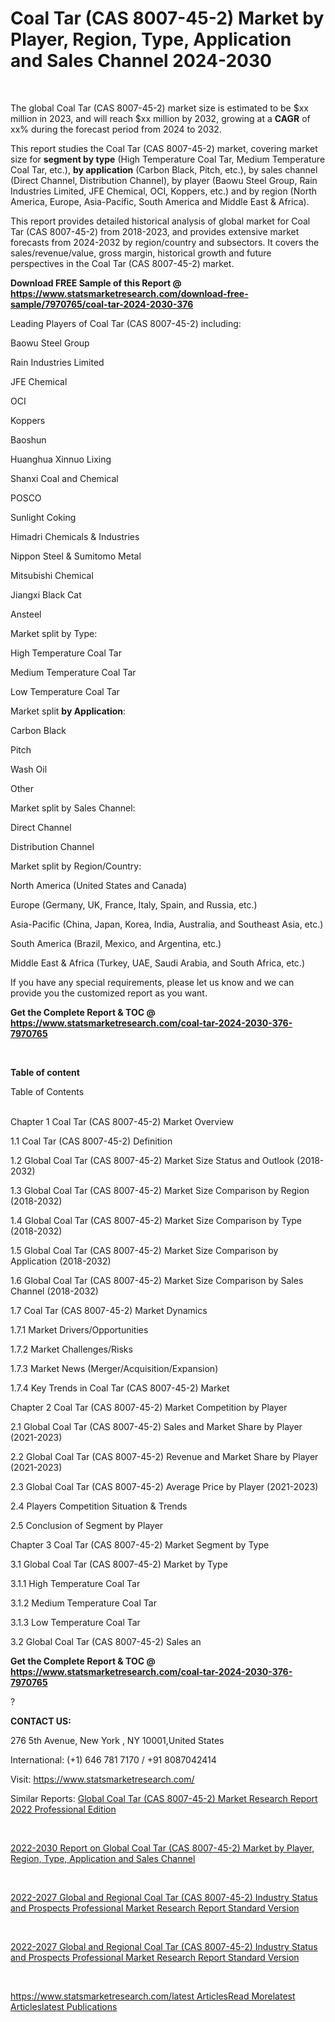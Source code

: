 <h1>Coal Tar (CAS 8007-45-2) Market by Player, Region, Type, Application and Sales Channel 2024-2030</h1><br/><p>The global Coal Tar (CAS 8007-45-2) market size is estimated to be $xx million in 2023, and will reach $xx million by 2032, growing at a <strong>CAGR</strong> of xx% during the forecast period from 2024 to 2032.</p>
 
 
 
 <p>This report studies the Coal Tar (CAS 8007-45-2) market, covering market size for <strong>segment by type</strong> (High Temperature Coal Tar, Medium Temperature Coal Tar, etc.), <strong>by application</strong> (Carbon Black, Pitch, etc.), by sales channel (Direct Channel, Distribution Channel), by player (Baowu Steel Group, Rain Industries Limited, JFE Chemical, OCI, Koppers, etc.) and by region (North America, Europe, Asia-Pacific, South America and Middle East & Africa).</p>
 
 
 
 <p>This report provides detailed historical analysis of global market for Coal Tar (CAS 8007-45-2) from 2018-2023, and provides extensive market forecasts from 2024-2032 by region/country and subsectors. It covers the sales/revenue/value, gross margin, historical growth and future perspectives in the Coal Tar (CAS 8007-45-2) market.</p>
 
 
 
 <p><strong>Download FREE Sample of this Report @ <a href="https://www.statsmarketresearch.com/download-free-sample/7970765/coal-tar-2024-2030-376">https://www.statsmarketresearch.com/download-free-sample/7970765/coal-tar-2024-2030-376</a></strong></p>
 
 
 
 <p>Leading Players of Coal Tar (CAS 8007-45-2) including:</p>
 
 
 
 <p>Baowu Steel Group</p>
 
 
 
 <p>Rain Industries Limited</p>
 
 
 
 <p>JFE Chemical</p>
 
 
 
 <p>OCI</p>
 
 
 
 <p>Koppers</p>
 
 
 
 <p>Baoshun</p>
 
 
 
 <p>Huanghua Xinnuo Lixing</p>
 
 
 
 <p>Shanxi Coal and Chemical</p>
 
 
 
 <p>POSCO</p>
 
 
 
 <p>Sunlight Coking</p>
 
 
 
 <p>Himadri Chemicals & Industries</p>
 
 
 
 <p>Nippon Steel & Sumitomo Metal</p>
 
 
 
 <p>Mitsubishi Chemical</p>
 
 
 
 <p>Jiangxi Black Cat</p>
 
 
 
 <p>Ansteel</p>
 
 
 
 <p>Market split by Type:</p>
 
 
 
 <p>High Temperature Coal Tar</p>
 
 
 
 <p>Medium Temperature Coal Tar</p>
 
 
 
 <p>Low Temperature Coal Tar</p>
 
 
 
 <p>Market split <strong>by Application</strong>:</p>
 
 
 
 <p>Carbon Black</p>
 
 
 
 <p>Pitch</p>
 
 
 
 <p>Wash Oil</p>
 
 
 
 <p>Other</p>
 
 
 
 <p>Market split by Sales Channel:</p>
 
 
 
 <p>Direct Channel</p>
 
 
 
 <p>Distribution Channel</p>
 
 
 
 <p>Market split by Region/Country:</p>
 
 
 
 <p>North America (United States and Canada)</p>
 
 
 
 <p>Europe (Germany, UK, France, Italy, Spain, and Russia, etc.)</p>
 
 
 
 <p>Asia-Pacific (China, Japan, Korea, India, Australia, and Southeast Asia, etc.)</p>
 
 
 
 <p>South America (Brazil, Mexico, and Argentina, etc.)</p>
 
 
 
 <p>Middle East & Africa (Turkey, UAE, Saudi Arabia, and South Africa, etc.)</p>
 
 
 
 <p>If you have any special requirements, please let us know and we can provide you the customized report as you want.</p>
 
 
 
 <div><b>Get the Complete Report & TOC @ <a href="https://www.statsmarketresearch.com/coal-tar-2024-2030-376-7970765">https://www.statsmarketresearch.com/coal-tar-2024-2030-376-7970765</a></b></div>
 
 
 
 <p><br />
 
 <b>Table of content</b></p>
 
 
 
 <p>Table of Contents<br />
 
 <br />
 
 Chapter 1 Coal Tar (CAS 8007-45-2) Market Overview<br />
 
 1.1 Coal Tar (CAS 8007-45-2) Definition<br />
 
 1.2 Global Coal Tar (CAS 8007-45-2) Market Size Status and Outlook (2018-2032)<br />
 
 1.3 Global Coal Tar (CAS 8007-45-2) Market Size Comparison by Region (2018-2032)<br />
 
 1.4 Global Coal Tar (CAS 8007-45-2) Market Size Comparison by Type (2018-2032)<br />
 
 1.5 Global Coal Tar (CAS 8007-45-2) Market Size Comparison by Application (2018-2032)<br />
 
 1.6 Global Coal Tar (CAS 8007-45-2) Market Size Comparison by Sales Channel (2018-2032)<br />
 
 1.7 Coal Tar (CAS 8007-45-2) Market Dynamics<br />
 
 1.7.1 Market Drivers/Opportunities<br />
 
 1.7.2 Market Challenges/Risks<br />
 
 1.7.3 Market News (Merger/Acquisition/Expansion)<br />
 
 1.7.4 Key Trends in Coal Tar (CAS 8007-45-2) Market<br />
 
 Chapter 2 Coal Tar (CAS 8007-45-2) Market Competition by Player<br />
 
 2.1 Global Coal Tar (CAS 8007-45-2) Sales and Market Share by Player (2021-2023)<br />
 
 2.2 Global Coal Tar (CAS 8007-45-2) Revenue and Market Share by Player (2021-2023)<br />
 
 2.3 Global Coal Tar (CAS 8007-45-2) Average Price by Player (2021-2023)<br />
 
 2.4 Players Competition Situation & Trends<br />
 
 2.5 Conclusion of Segment by Player<br />
 
 Chapter 3 Coal Tar (CAS 8007-45-2) Market Segment by Type<br />
 
 3.1 Global Coal Tar (CAS 8007-45-2) Market by Type<br />
 
 3.1.1 High Temperature Coal Tar<br />
 
 3.1.2 Medium Temperature Coal Tar<br />
 
 3.1.3 Low Temperature Coal Tar<br />
 
 3.2 Global Coal Tar (CAS 8007-45-2) Sales an</p>
 
 
 
 <div><b>Get the Complete Report & TOC @ <a href="https://www.statsmarketresearch.com/coal-tar-2024-2030-376-7970765">https://www.statsmarketresearch.com/coal-tar-2024-2030-376-7970765</a></b></div>
 
 
 
 <p>? </p>
 
 
 
 <p><b>CONTACT US:</b><br />
 
 276 5th Avenue, New York , NY 10001,United States<br />
 
 International: (+1) 646 781 7170 / +91 8087042414<br />
 
 Visit: <a href="https://www.statsmarketresearch.com/">https://www.statsmarketresearch.com/</a><br />
 
 Similar Reports: <a href="https://www.statsmarketresearch.com/coal-tar-2024-2030-376-7970765">Global Coal Tar (CAS 8007-45-2) Market Research Report 2022 Professional Edition</a><br />
 
 <br />
 
 <a href="https://www.statsmarketresearch.com/coal-tar-2024-2030-376-7970765">2022-2030 Report on Global Coal Tar (CAS 8007-45-2) Market by Player, Region, Type, Application and Sales Channel</a><br />
 
 <br />
 
 <a href="https://www.statsmarketresearch.com/coal-tar-2024-2030-376-7970765">2022-2027 Global and Regional Coal Tar (CAS 8007-45-2) Industry Status and Prospects Professional Market Research Report Standard Version</a><br />
 
 <br />
 
 <a href="https://www.statsmarketresearch.com/coal-tar-2024-2030-376-7970765">2022-2027 Global and Regional Coal Tar (CAS 8007-45-2) Industry Status and Prospects Professional Market Research Report Standard Version</a><br />
 
 <br />
 
 <a href="https://gyeongbokgung.com">https://www.statsmarketresearch.com/</a><a href="https://hallyeomaritime.com">latest Articles</a><a href="https://jingwansa.com">Read More</a><a href="https://nguoiviet.jp/">latest Articles</a><a href="https://www.intelmarketresearch.com/">latest Publications</a></p>